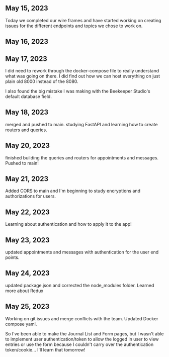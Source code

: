 ## May 15, 2023

Today we completed our wire frames and have started working on creating issues for the different endpoints and topics we chose to work on.

## May 16, 2023


## May 17, 2023

I did need to rework through the docker-compose file to really understand what was going on there. I did find out how we can host everything on just plain old 8000 instead of the 8080.

I also found the big mistake I was making with the Beekeeper Studio's default database field.

## May 18, 2023

merged and pushed to main. studying FastAPI and learning how to create routers and queries.

## May 20, 2023

finished building the queries and routers for appointments and messages. Pushed to main!

## May 21, 2023

Added CORS to main and I'm beginning to study encryptions and authorizations for users.

## May 22, 2023

Learning about authentication and how to apply it to the app!

## May 23, 2023

updated appointments and messages with authentication for the user end points.

## May 24, 2023

updated package.json and corrected the node_modules folder. Learned more about Redux

## May 25, 2023

Working on git issues and merge conflicts with the team. Updated Docker compose yaml.

So I've been able to make the Journal List and Form pages, but I wasn't able to implement user authentication/token to allow the logged in user to view entries or use the form because I couldn't carry over the authentication token/cookie... I'll learn that tomorrow!
